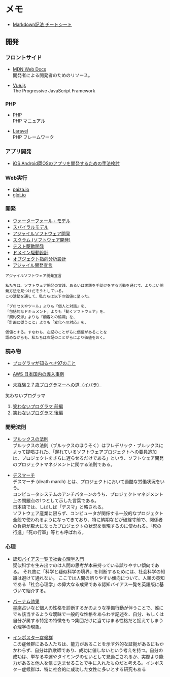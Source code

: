 # メモ

- [Markdown記法 チートシート](https://gist.github.com/mignonstyle/083c9e1651d7734f84c99b8cf49d57fa)

## 開発

### フロントサイド
- [MDN Web Docs](https://developer.mozilla.org/ja/)  
開発者による開発者のためのリソース。

- [Vue.js](https://cli.vuejs.org/)  
The Progressive JavaScript Framework 

### PHP
- [PHP](https://www.php.net/manual/ja/index.php)  
PHP マニュアル

- [Laravel](http://laravel.jp/)  
PHP フレームワーク

### アプリ開発
- [iOS,Android両OSのアプリを開発するための手法検討](https://qiita.com/hikarut/items/974e5782a3c0bf26f82a)  

### Web実行
- [paiza.io](https://paiza.io/ja)  
- [glot.io](https://glot.io/)  

### 開発
- [ウォーターフォール・モデル](https://ja.wikipedia.org/wiki/%E3%82%A6%E3%82%A9%E3%83%BC%E3%82%BF%E3%83%BC%E3%83%95%E3%82%A9%E3%83%BC%E3%83%AB%E3%83%BB%E3%83%A2%E3%83%87%E3%83%AB)  
- [スパイラルモデル](https://ja.wikipedia.org/wiki/%E3%82%B9%E3%83%91%E3%82%A4%E3%83%A9%E3%83%AB%E3%83%A2%E3%83%87%E3%83%AB)  
- [アジャイルソフトウェア開発](https://ja.wikipedia.org/wiki/%E3%82%A2%E3%82%B8%E3%83%A3%E3%82%A4%E3%83%AB%E3%82%BD%E3%83%95%E3%83%88%E3%82%A6%E3%82%A7%E3%82%A2%E9%96%8B%E7%99%BA)  
- [スクラム (ソフトウェア開発)](https://ja.wikipedia.org/wiki/%E3%82%B9%E3%82%AF%E3%83%A9%E3%83%A0_(%E3%82%BD%E3%83%95%E3%83%88%E3%82%A6%E3%82%A7%E3%82%A2%E9%96%8B%E7%99%BA))
- [テスト駆動開発](https://ja.wikipedia.org/wiki/%E3%83%86%E3%82%B9%E3%83%88%E9%A7%86%E5%8B%95%E9%96%8B%E7%99%BA) 
- [ドメイン駆動設計](https://ja.wikipedia.org/wiki/%E3%83%89%E3%83%A1%E3%82%A4%E3%83%B3%E9%A7%86%E5%8B%95%E8%A8%AD%E8%A8%88)
- [オブジェクト指向分析設計](https://ja.wikipedia.org/wiki/%E3%82%AA%E3%83%96%E3%82%B8%E3%82%A7%E3%82%AF%E3%83%88%E6%8C%87%E5%90%91%E5%88%86%E6%9E%90%E8%A8%AD%E8%A8%88)
- [アジャイル開発宣言](https://agilemanifesto.org/iso/ja/manifesto.html)

```
アジャイルソフトウェア開発宣言

私たちは、ソフトウェア開発の実践、あるいは実践を手助けをする活動を通じて、よりよい開発方法を見つけだそうとしている。
この活動を通して、私たちは以下の価値に至った。

「プロセスやツール」よりも「個人と対話」を、
「包括的なドキュメント」よりも「動くソフトウェア」を、
「契約交渉」よりも「顧客との協調」を、
「計画に従うこと」よりも「変化への対応」を、

価値とする。すなわち、左記のことがらに価値があることを
認めながらも、私たちは右記のことがらにより価値をおく。 
```



### 読み物
- [プログラマが知るべき97のこと](https://プログラマが知るべき97のこと.com/)

- [AWS 日本国内の導入事例](https://aws.amazon.com/jp/solutions/case-studies-jp/)

- [未経験２７歳プログラマーへの道（イバラ）](http://ukkyo.sakura.ne.jp/)

笑わないプログラマ  
1. [笑わないプログラマ 前編](https://yaasita.github.io/Gunsou01.html)  
1. [笑わないプログラマ 後編](https://yaasita.github.io/Gunsou02.html)  

### 開発法則
- [ブルックスの法則](https://ja.wikipedia.org/wiki/%E3%83%96%E3%83%AB%E3%83%83%E3%82%AF%E3%82%B9%E3%81%AE%E6%B3%95%E5%89%87)  
ブルックスの法則（ブルックスのほうそく）はフレデリック・ブルックスによって提唱された、「遅れているソフトウェアプロジェクトへの要員追加は、プロジェクトをさらに遅らせるだけである」という、ソフトウェア開発のプロジェクトマネジメントに関する法則である。  

- [デスマーチ](https://ja.wikipedia.org/wiki/%E3%83%87%E3%82%B9%E3%83%9E%E3%83%BC%E3%83%81)  
デスマーチ (death march) とは、プロジェクトにおいて過酷な労働状況をいう。  
コンピュータシステムのアンチパターンのうち、プロジェクトマネジメント上の問題点の1つとして示した言葉である。  
日本語では、しばしば「デスマ」と略される。  
ソフトウェア産業に限らず、コンピュータが関係する一般的なプロジェクト全般で使われるようになってきており、特に納期などが破綻寸前で、関係者の負荷が膨大になったプロジェクトの状況を表現するのに使われる。「死の行進」「死の行軍」等とも呼ばれる。 

### 心理

- [認知バイアス一覧で社会心理学入門](http://lelang.sites-hosting.com/naklang/method.html)  
疑似科学を生み出すのは人間の思考が本来持っている誤りやすい傾向である。 
それ故に「科学と疑似科学の境界」を判断するためには、社会科学の知識は避けて通れない。 
ここでは人間の誤りやすい傾向について、人類の英知である「社会心理学」の偉大なる成果である認知バイアス一覧を英語版に基づいて紹介する。

- [バーナム効果](https://ja.wikipedia.org/wiki/%E3%83%90%E3%83%BC%E3%83%8A%E3%83%A0%E5%8A%B9%E6%9E%9C)  
星座占いなど個人の性格を診断するかのような準備行動が伴うことで、誰にでも該当するような曖昧で一般的な性格をあらわす記述を、自分、もしくは自分が属する特定の特徴をもつ集団だけに当てはまる性格だと捉えてしまう心理学の現象。


- [インポスター症候群](https://ja.wikipedia.org/wiki/%E3%82%A4%E3%83%B3%E3%83%9D%E3%82%B9%E3%82%BF%E3%83%BC%E7%97%87%E5%80%99%E7%BE%A4)  
この症候群にある人たちは、能力があることを示す外的な証拠があるにもかかわらず、自分は詐欺師であり、成功に値しないという考えを持つ。自分の成功は、単なる幸運やタイミングのせいとして見過ごされるか、実際より能力があると他人を信じ込ませることで手に入れたものだと考える。インポスター症候群は、特に社会的に成功した女性に多いとする研究もある

